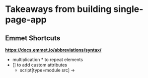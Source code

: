 # Takeaways from building single-page-app

## Emmet Shortcuts
**https://docs.emmet.io/abbreviations/syntax/**

- multiplication * to repeat elements
- [] to add custom attributes
    - script[type=module src] -> <script type="module" src="">
- {} to add text to an element
- \> to make a child element

## Markdown Syntax
**https://www.markdownguide.org/basic-syntax**

- headings #
- escape \
- bold ** or __

## Keyboard Shortcuts

- ctrl/command + side arrow -> goes to beginning or end of line
- ctrl (on mac) + side arrow -> slides through desktop screens
- ctrl/command + vertical arrow -> goes to beginning or end of document/page
- alt/option + side arrow -> move cursor one delimiter (space, symbol, etc) 
- alt/option + vertical arrow -> moves current line up and down
- shift + side arrow -> highlight one character at a time
- shift + vertical arrow -> highlight one line at a time
- alt/option + shift + side arrow -> highlight one word (not necessarily a word, see desc above) at a time
- alt/option + shift + vertical arrow -> copy current line up or down

## NPM / node.js 

1. npm init -y
    - start new node.js project
2. npm i express
    - install express
3. touch server.js
4. node server.js
    - start server